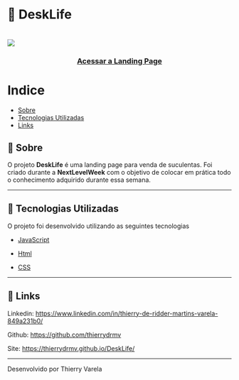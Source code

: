 <h1>🌼 DeskLife </h1>

<h1>

<img src="assets/apresentation.gif">

</h1>

<h3 align="center">
  <a href="https://thierrydrmv.github.io/DeskLife/">Acessar a Landing Page</a>
</h3>

# Indice

- [Sobre](#📝-sobre)
- [Tecnologias Utilizadas](#🚀-tecnologias-utilizadas)
- [Links](#🔗-links)

## 📝 Sobre

O projeto **DeskLife** é uma landing page para venda de suculentas. Foi criado durante a **NextLevelWeek** com o objetivo de colocar em prática todo o conhecimento adquirido durante essa semana.

---

## 🚀 Tecnologias Utilizadas

O projeto foi desenvolvido utilizando as seguintes tecnologias

- [JavaScript](https://developer.mozilla.org/pt-BR/docs/Web/JavaScript)

- [Html](https://developer.mozilla.org/pt-BR/docs/Web/HTML)

- [CSS](https://developer.mozilla.org/pt-BR/docs/Web/CSS)

---

## 🔗 Links

Linkedin: https://www.linkedin.com/in/thierry-de-ridder-martins-varela-849a231b0/

Github: https://github.com/thierrydrmv

Site: https://thierrydrmv.github.io/DeskLife/

---

Desenvolvido por Thierry Varela
